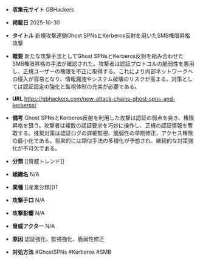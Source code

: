 - **収集元サイト**
GBHackers

- **掲載日**
2025-10-30

- **タイトル**
新規攻撃連鎖Ghost SPNsとKerberos反射を用いたSMB権限昇格攻撃

- **概要**
新たな攻撃手法としてGhost SPNsとKerberos反射を組み合わせたSMB権限昇格の手法が確認された。攻撃者は認証プロトコルの脆弱性を悪用し、正規ユーザーの権限を不正に取得する。これにより内部ネットワークへの侵入が容易となり、情報漏洩やシステム破壊のリスクが高まる。対策としては認証設定の強化と監視体制の充実が必要である。

- **URL**
https://gbhackers.com/new-attack-chains-ghost-spns-and-kerberos/

- **備考**
Ghost SPNsとKerberos反射を利用した攻撃は認証の弱点を突き、権限昇格を狙う。攻撃者は複数の認証要求を巧妙に操作し、正規の認証情報を奪取する。推奨対策は認証ログの詳細監視、脆弱性の早期修正、アクセス権限の最小化である。将来的には類似手法の多様化が予想され、継続的な対策強化が不可欠である。

- **分類**
[[脅威トレンド]]

- **組織名**
N/A

- **業種**
[[産業分類]]IT

- **攻撃手口**
N/A

- **攻撃影響**
N/A

- **脅威アクター**
N/A

- **原因**
認証強化、監視強化、脆弱性修正

- **対処方法**
#GhostSPNs #Kerberos #SMB
